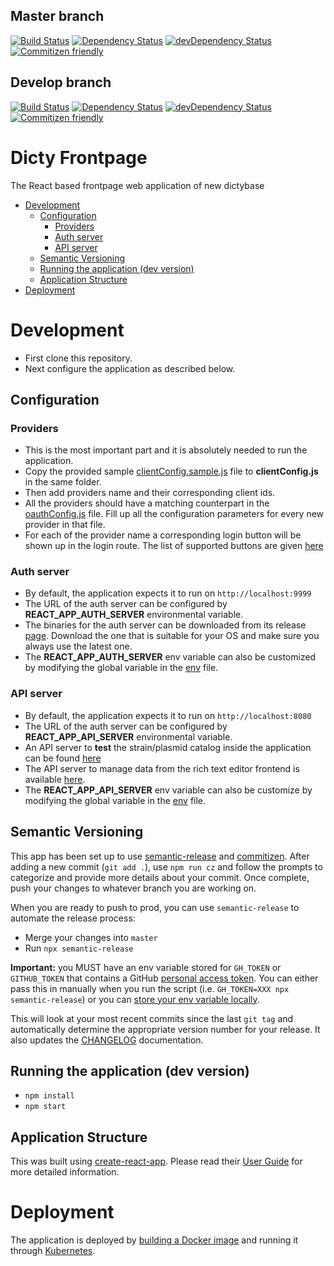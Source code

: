 ## Master branch

[![Build Status](https://travis-ci.org/dictyBase/dicty-frontpage.svg?branch=master)](https://travis-ci.org/dictyBase/dicty-frontpage)
[![Dependency Status](https://david-dm.org/dictybase/dicty-frontpage/master.svg?style=flat-square)](https://david-dm.org/dictybase/dicty-frontpage/master)
[![devDependency Status](https://david-dm.org/dictybase/dicty-frontpage/master/dev-status.svg?style=flat-square)](https://david-dm.org/dictybase/dicty-frontpage/master?type=dev)
[![Commitizen friendly](https://img.shields.io/badge/commitizen-friendly-brightgreen.svg)](http://commitizen.github.io/cz-cli/)

## Develop branch

[![Build Status](https://travis-ci.org/dictyBase/dicty-frontpage.svg?branch=develop)](https://travis-ci.org/dictyBase/dicty-frontpage)
[![Dependency Status](https://david-dm.org/dictybase/dicty-frontpage/develop.svg?style=flat-square)](https://david-dm.org/dictybase/dicty-frontpage/develop)
[![devDependency Status](https://david-dm.org/dictybase/dicty-frontpage/develop/dev-status.svg?style=flat-square)](https://david-dm.org/dictybase/dicty-frontpage/develop?type=dev)
[![Commitizen friendly](https://img.shields.io/badge/commitizen-friendly-brightgreen.svg)](http://commitizen.github.io/cz-cli/)

# Dicty Frontpage

The React based frontpage web application of new dictybase

- [Development](#development)
  - [Configuration](#configuration)
    - [Providers](#providers)
    - [Auth server](#auth-server)
    - [API server](#api-server)
  - [Semantic Versioning](#semantic-versioning)
  - [Running the application (dev version)](#running-the-application-dev-version)
  - [Application Structure](#application-structure)
- [Deployment](#deployment)

# Development

- First clone this repository.
- Next configure the application as described below.

## Configuration

### Providers

- This is the most important part and it is absolutely needed to run the application.
- Copy the provided sample [clientConfig.sample.js](src/utils/clientConfig.sample.js) file
  to **clientConfig.js** in the same folder.
- Then add providers name and their corresponding client ids.
- All the providers should have a matching counterpart in the
  [oauthConfig.js](src/utils/oauthConfig.js) file. Fill up all the
  configuration parameters for every new provider in that file.
- For each of the provider name a corresponding login button will be shown up
  in the login route. The list of supported buttons are given
  [here](http://fontawesome.io/icons/#brand)

### Auth server

- By default, the application expects it to run on `http://localhost:9999`
- The URL of the auth server can be configured by **REACT_APP_AUTH_SERVER** environmental variable.
- The binaries for the auth server can be downloaded from its release
  [page](https://github.com/dictyBase/authserver/releases). Download the one that is
  suitable for your OS and make sure you always use the latest one.
- The **REACT_APP_AUTH_SERVER** env variable can also be customized by modifying the
  global variable in the [env](.env.development) file.

### API server

- By default, the application expects it to run on `http://localhost:8080`
- The URL of the auth server can be configured by **REACT_APP_API_SERVER** environmental variable.
- An API server to **test** the strain/plasmid catalog inside the application can be found [here](https://github.com/dictyBase/fake-dsc-server)
- The API server to manage data from the rich text editor frontend is available [here](https://github.com/dictyBase/modware-content).
- The **REACT_APP_API_SERVER** env variable can also be customize by modifying the
  global variable in the [env](.env.development) file.

## Semantic Versioning

This app has been set up to use [semantic-release](https://github.com/semantic-release/semantic-release) and [commitizen](https://github.com/commitizen/cz-cli). After adding a new commit (`git add .`), use `npm run cz` and follow the prompts to categorize and provide more details about your commit. Once complete, push your changes to whatever branch you are working on.

When you are ready to push to prod, you can use `semantic-release` to automate the release process:

- Merge your changes into `master`
- Run `npx semantic-release`

**Important:** you MUST have an env variable stored for `GH_TOKEN` or `GITHUB_TOKEN` that contains a GitHub [personal access token](https://help.github.com/articles/creating-a-personal-access-token-for-the-command-line/). You can either pass this in manually when you run the script (i.e. `GH_TOKEN=XXX npx semantic-release`) or you can [store your env variable locally](https://www.schrodinger.com/kb/1842).

This will look at your most recent commits since the last `git tag` and automatically determine the appropriate version number for your release. It also updates the [CHANGELOG](./CHANGELOD.md) documentation.

## Running the application (dev version)

- `npm install`
- `npm start`

## Application Structure

This was built using [create-react-app](https://github.com/facebook/create-react-app). Please read their [User Guide](https://github.com/facebook/create-react-app/blob/master/packages/react-scripts/template/README.md) for more detailed information.

# Deployment

The application is deployed by [building a Docker
image](https://docs.docker.com/engine/reference/commandline/build/) and running
it through [Kubernetes](https://k8s.io).

